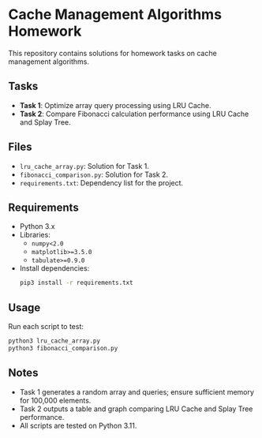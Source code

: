 # Cache Management Algorithms Homework

This repository contains solutions for homework tasks on cache management algorithms.

## Tasks
- **Task 1**: Optimize array query processing using LRU Cache.
- **Task 2**: Compare Fibonacci calculation performance using LRU Cache and Splay Tree.

## Files
- `lru_cache_array.py`: Solution for Task 1.
- `fibonacci_comparison.py`: Solution for Task 2.
- `requirements.txt`: Dependency list for the project.

## Requirements
- Python 3.x
- Libraries:
  - `numpy<2.0`
  - `matplotlib>=3.5.0`
  - `tabulate>=0.9.0`
- Install dependencies:
  ```bash
  pip3 install -r requirements.txt
  ```

## Usage
Run each script to test:
```bash
python3 lru_cache_array.py
python3 fibonacci_comparison.py
```

## Notes
- Task 1 generates a random array and queries; ensure sufficient memory for 100,000 elements.
- Task 2 outputs a table and graph comparing LRU Cache and Splay Tree performance.
- All scripts are tested on Python 3.11.